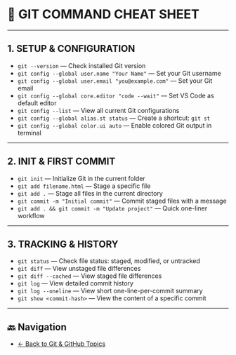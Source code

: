 # 🧾 GIT COMMAND CHEAT SHEET

---

## 1. SETUP & CONFIGURATION

- `git --version` — Check installed Git version  
- `git config --global user.name "Your Name"` — Set your Git username  
- `git config --global user.email "you@example.com"` — Set your Git email  
- `git config --global core.editor "code --wait"` — Set VS Code as default editor  
- `git config --list` — View all current Git configurations  
- `git config --global alias.st status` — Create a shortcut: `git st`  
- `git config --global color.ui auto` — Enable colored Git output in terminal  

---

## 2. INIT & FIRST COMMIT

- `git init` — Initialize Git in the current folder  
- `git add filename.html` — Stage a specific file  
- `git add .` — Stage all files in the current directory  
- `git commit -m "Initial commit"` — Commit staged files with a message  
- `git add . && git commit -m "Update project"` — Quick one-liner workflow  

---

## 3. TRACKING & HISTORY

- `git status` — Check file status: staged, modified, or untracked  
- `git diff` — View unstaged file differences  
- `git diff --cached` — View staged file differences  
- `git log` — View detailed commit history  
- `git log --oneline` — View short one-line-per-commit summary  
- `git show <commit-hash>` — View the content of a specific commit  

---

## 🔙 Navigation

- [← Back to Git & GitHub Topics](../README.md)
